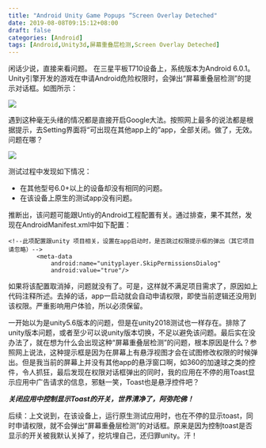 ```yaml
---
title: "Android Unity Game Popups “Screen Overlay Deteched"
date: 2019-08-08T09:15:12+08:00
draft: false
categories: [Android]
tags: [Android,Unity3d,屏幕重叠层检测,Screen Overlay Deteched]
---
```


闲话少说，直接来看问题。
在三星平板T710设备上，系统版本为Android 6.0.1。Unity引擎开发的游戏在申请Android危险权限时，会弹出“屏幕重叠层检测”的提示对话框。如图所示：

![](/img/08_screenoverlay/01.png)

遇到这种毫无头绪的情况都是直接开启Google大法。按照网上最多的说法都是根据提示，去Setting界面将“可出现在其他app上的”app，全部关闭。做了，无效。问题在哪？

![](/img/08_screenoverlay/02.png)

测试过程中发现如下情况：

* 在其他型号6.0+以上的设备却没有相同的问题。
* 在该设备上原生的测试app没有问题。

推断出，该问题可能跟Untiy的Android工程配置有关。通过排查，果不其然，发现在AndroidManifest.xml中如下配置：

``` shell
<!--此项配置跟unity 项目相关，设置在app启动时，是否跳过权限提示框的弹出（其它项目请忽略）-->
        <meta-data
            android:name="unityplayer.SkipPermissionsDialog"
            android:value="true"/>
```
如果将该配置取消掉，问题就没有了。可是，这样就不满足项目需求了，原因如上代码注释所述。去掉的话，app一启动就会自动申请权限，即使当前逻辑还没用到该权限。严重影响用户体验，所以必须保留。

一开始以为是unity5.6版本的问题，但是在unity2018测试也一样存在。排除了unity版本问题，或者至少可以说unity版本切换，不足以避免该问题。最后实在没办法了，就在想为什么会出现这种“屏幕重叠层检测”的问题，根本原因是什么？参照网上说法，这种提示框是因为在屏幕上有悬浮视图才会在试图修改权限的时候弹出。但是我当前的屏幕上并没有其他app的悬浮窗口啊，如360的加速球之类的控件，令人抓狂，最后发现在权限对话框弹出的同时，我的应用在不停的用Toast显示应用中广告请求的信息，邪魅一笑，Toast也是悬浮控件吧？

***关闭应用中控制显示Toast的开关，世界清净了，阿弥陀佛！***

后续：上文说到，在该设备上，运行原生测试应用时，也在不停的显示toast，同时申请权限，就不会弹出“屏幕重叠层检测”的对话框。原来是因为控制toast是否显示的开关被我默认关掉了，挖坑埋自己，还归罪unity。汗！
